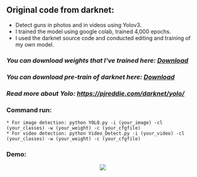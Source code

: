 ## Original code from darknet:
- Detect guns in photos and in videos using Yolov3.
- I trained the model using google colab, trained 4,000 epochs.
- I used the darknet source code and conducted editing and training of my own model.
### *You can download weights that I've trained here: [Download](https://drive.google.com/open?id=1hdn6ndSQbAAEByIXoxB3tCu68st0h6Wc)*
### *You can download pre-train of darknet here: [Download](https://drive.google.com/file/d/1-oHpg4jBsjAQVlB2anXYFuOU7Dd3tNG7/view)*
### *Read more about Yolo: https://pjreddie.com/darknet/yolo/*
### Command run:
```
* For image detection: python YOLO.py -i (your_image) -cl (your_classes) -w (your_weight) -c (your_cfgfile)
* For video detection: python Video_Detect.py -i (your_video) -cl (your_classes) -w (your_weight) -c (your_cfgfile)
```
### Demo:
<p align="center"> 
<img src="https://github.com/manhminno/Gun-Detection-In-Photos-Videos/blob/master/Gun-Detection/object-detection.jpg">
</p>
